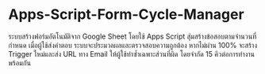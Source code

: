 # Apps-Script-Form-Cycle-Manager
ระบบสร้างฟอร์มอัตโนมัติจาก Google Sheet โดยใช้ Apps Script สุ่มสร้างข้อสอบตามจำนวนที่กำหนด เมื่อผู้ใช้ส่งคำตอบ ระบบจะประมวลผลและตรวจสอบความถูกต้อง หากไม่ผ่าน 100% จะสร้าง Trigger ใหม่และส่ง URL ทาง Email ให้ผู้ใช้ทำซ้ำเฉพาะส่วนที่ผิด โดยจำกัด 15 คิวต่อการทำงานพร้อมกัน
